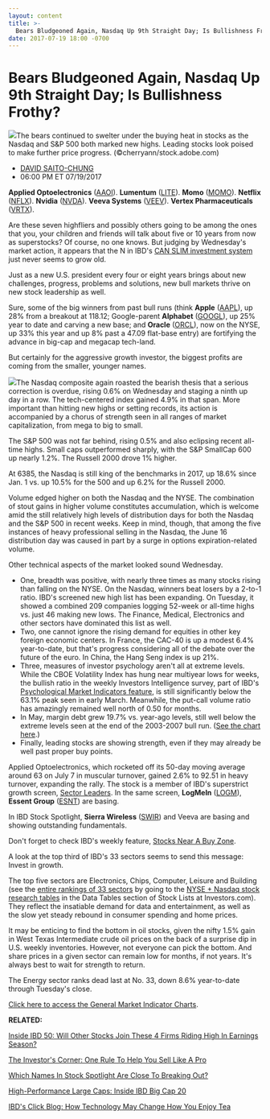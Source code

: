 ```yaml
---
layout: content
title: >-
  Bears Bludgeoned Again, Nasdaq Up 9th Straight Day; Is Bullishness Frothy?
date: 2017-07-19 18:00 -0700
---
```



Bears Bludgeoned Again, Nasdaq Up 9th Straight Day; Is Bullishness Frothy?
===========================================================================


![](https://www.investors.com/wp-content/uploads/2017/07/BigPic-071917-adobe.jpg)The bears continued to swelter under the buying heat in stocks as the Nasdaq and S&P 500 both marked new highs. Leading stocks look poised to make further price progress. (©cherryann/stock.adobe.com)



* [DAVID SAITO-CHUNG](https://www.investors.com/author/chungd/ "Posts by DAVID SAITO-CHUNG")
* 06:00 PM ET 07/19/2017




**Applied Optoelectronics** ([AAOI](https://research.investors.com/quote.aspx?symbol=AAOI)). **Lumentum** ([LITE](https://research.investors.com/quote.aspx?symbol=LITE)). **Momo** ([MOMO](https://research.investors.com/quote.aspx?symbol=MOMO)). **Netflix** ([NFLX](https://research.investors.com/quote.aspx?symbol=NFLX)). **Nvidia** ([NVDA](https://research.investors.com/quote.aspx?symbol=NVDA)). **Veeva Systems** ([VEEV](https://research.investors.com/quote.aspx?symbol=VEEV)). **Vertex Pharmaceuticals** ([VRTX](https://research.investors.com/quote.aspx?symbol=VRTX)).


Are these seven highfliers and possibly others going to be among the ones that you, your children and friends will talk about five or 10 years from now as superstocks? Of course, no one knows. But judging by Wednesday's market action, it appears that the N in IBD's [CAN SLIM investment system](https://www.investors.com/ibd-university/can-slim/) just never seems to grow old.


Just as a new U.S. president every four or eight years brings about new challenges, progress, problems and solutions, new bull markets thrive on new stock leadership as well.


Sure, some of the big winners from past bull runs (think **Apple** ([AAPL](https://research.investors.com/quote.aspx?symbol=AAPL)), up 28% from a breakout at 118.12; Google-parent **Alphabet** ([GOOGL](https://research.investors.com/quote.aspx?symbol=GOOGL)), up 25% year to date and carving a new base; and **Oracle** ([ORCL](https://research.investors.com/quote.aspx?symbol=ORCL)), now on the NYSE, up 33% this year and up 8% past a 47.09 flat-base entry) are fortifying the advance in big-cap and megacap tech-land.


But certainly for the aggressive growth investor, the biggest profits are coming from the smaller, younger names.


![](https://www.investors.com/wp-content/uploads/2017/07/MP071917-155x300.png)The Nasdaq composite again roasted the bearish thesis that a serious correction is overdue, rising 0.6% on Wednesday and staging a ninth up day in a row. The tech-centered index gained 4.9% in that span. More important than hitting new highs or setting records, its action is accompanied by a chorus of strength seen in all ranges of market capitalization, from mega to big to small.


The S&P 500 was not far behind, rising 0.5% and also eclipsing recent all-time highs. Small caps outperformed sharply, with the S&P SmallCap 600 up nearly 1.2%. The Russell 2000 drove 1% higher.


At 6385, the Nasdaq is still king of the benchmarks in 2017, up 18.6% since Jan. 1 vs. up 10.5% for the 500 and up 6.2% for the Russell 2000.


Volume edged higher on both the Nasdaq and the NYSE. The combination of stout gains in higher volume constitutes accumulation, which is welcome amid the still relatively high levels of distribution days for both the Nasdaq and the S&P 500 in recent weeks. Keep in mind, though, that among the five instances of heavy professional selling in the Nasdaq, the June 16 distribution day was caused in part by a surge in options expiration-related volume.


Other technical aspects of the market looked sound Wednesday.


* One, breadth was positive, with nearly three times as many stocks rising than falling on the NYSE. On the Nasdaq, winners beat losers by a 2-to-1 ratio. IBD's screened new high list has been expanding. On Tuesday, it showed a combined 209 companies logging 52-week or all-time highs vs. just 46 making new lows. The Finance, Medical, Electronics and other sectors have dominated this list as well.
* Two, one cannot ignore the rising demand for equities in other key foreign economic centers. In France, the CAC-40 is up a modest 6.4% year-to-date, but that's progress considering all of the debate over the future of the euro. In China, the Hang Seng index is up 21%.
* Three, measures of investor psychology aren't all at extreme levels. While the CBOE Volatility Index has hung near multiyear lows for weeks, the bullish ratio in the weekly Investors Intelligence survey, part of IBD's [Psychological Market Indicators feature](http://research.investors.com/psychological-market-indicators/), is still significantly below the 63.1% peak seen in early March. Meanwhile, the put-call volume ratio has amazingly remained well north of 0.50 for months.
* In May, margin debt grew 19.7% vs. year-ago levels, still well below the extreme levels seen at the end of the 2003-2007 bull run. ([See the chart here](http://research.investors.com/psychological-market-indicators/chart?type=margindebt).)
* Finally, leading stocks are showing strength, even if they may already be well past proper buy points.


Applied Optoelectronics, which rocketed off its 50-day moving average around 63 on July 7 in muscular turnover, gained 2.6% to 92.51 in heavy turnover, expanding the rally. The stock is a member of IBD's superstrict growth screen, [Sector Leaders](http://research.investors.com/stock-lists/sector-leaders). In the same screen, **LogMeIn** ([LOGM](https://research.investors.com/quote.aspx?symbol=LOGM)), **Essent Group** ([ESNT](https://research.investors.com/quote.aspx?symbol=ESNT)) are basing.


In IBD Stock Spotlight, **Sierra Wireless** ([SWIR](https://research.investors.com/quote.aspx?symbol=SWIR)) and Veeva are basing and showing outstanding fundamentals.


Don't forget to check IBD's weekly feature, [Stocks Near A Buy Zone](https://www.investors.com/category/stock-lists/stocks-near-a-buy-zone/).


A look at the top third of IBD's 33 sectors seems to send this message: Invest in growth.


The top five sectors are Electronics, Chips, Computer, Leisure and Building (see the [entire rankings of 33 sectors](https://www.investors.com/data-tables/ibd-smart-nyse-nasdaq-tables-jul-18-2017/) by going to the [NYSE + Nasdaq stock research tables](https://www.investors.com/ibd-data-tables/) in the Data Tables section of Stock Lists at Investors.com). They reflect the insatiable demand for data and entertainment, as well as the slow yet steady rebound in consumer spending and home prices.


It may be enticing to find the bottom in oil stocks, given the nifty 1.5% gain in West Texas Intermediate crude oil prices on the back of a surprise dip in U.S. weekly inventories. However, not everyone can pick the bottom. And share prices in a given sector can remain low for months, if not years. It's always best to wait for strength to return.


The Energy sector ranks dead last at No. 33, down 8.6% year-to-date through Tuesday's close.


[Click here to access the General Market Indicator Charts](https://www.investors.com/wp-content/uploads/2017/07/IBD1907152958GMI.pdf).


**RELATED:**


[Inside IBD 50: Will Other Stocks Join These 4 Firms Riding High In Earnings Season?](https://www.investors.com/stock-lists/ibd-50/these-4-ibd-50-names-ride-high-in-earnings-season-will-others-join/)


[The Investor's Corner: One Rule To Help You Sell Like A Pro](https://www.investors.com/how-to-invest/investors-corner/how-to-sell-stocks-like-a-pro-watch-the-sharp-cut-of-the-50-day-line/)


[Which Names In Stock Spotlight Are Close To Breaking Out?](http://research.investors.com/stock-lists/stock-spotlight/)


[High-Performance Large Caps: Inside IBD Big Cap 20](http://research.investors.com/stock-lists/big-cap-20/)


[IBD's Click Blog: How Technology May Change How You Enjoy Tea](https://www.investors.com/news/technology/click/how-to-make-better-tea-teforia-iot/)


 




